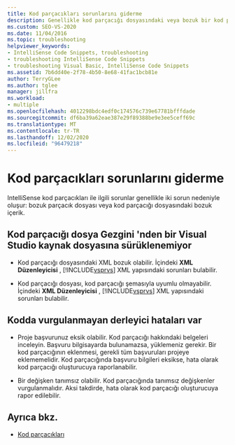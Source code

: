 ```yaml
---
title: Kod parçacıkları sorunlarını giderme
description: Genellikle kod parçacığı dosyasındaki veya bozuk bir kod parçacığı dosyasındaki hatalı içeriğin neden olduğu IntelliSense kod parçacıkları ile ilgili sorunların nasıl giderileceği hakkında bilgi edinin.
ms.custom: SEO-VS-2020
ms.date: 11/04/2016
ms.topic: troubleshooting
helpviewer_keywords:
- IntelliSense Code Snippets, troubleshooting
- troubleshooting IntelliSense Code Snippets
- troubleshooting Visual Basic, IntelliSense Code Snippets
ms.assetid: 7b6dd40e-2f78-4b50-8e68-41fac1bcb81e
author: TerryGLee
ms.author: tglee
manager: jillfra
ms.workload:
- multiple
ms.openlocfilehash: 4012298bdc4edf0c174576c739e67781bfffdade
ms.sourcegitcommit: df6ba39a62eae387e29f89388be9e3ee5ceff69c
ms.translationtype: MT
ms.contentlocale: tr-TR
ms.lasthandoff: 12/02/2020
ms.locfileid: "96479218"
---
```

# <a name="troubleshoot-snippets"></a>Kod parçacıkları sorunlarını giderme

IntelliSense kod parçacıkları ile ilgili sorunlar genellikle iki sorun nedeniyle oluşur: bozuk parçacık dosyası veya kod parçacığı dosyasındaki bozuk içerik.

## <a name="the-snippet-cannot-be-dragged-from-file-explorer-to-a-visual-studio-source-file"></a>Kod parçacığı dosya Gezgini 'nden bir Visual Studio kaynak dosyasına sürüklenemiyor

- Kod parçacığı dosyasındaki XML bozuk olabilir. İçindeki **XML Düzenleyicisi** , [!INCLUDE[vsprvs](../code-quality/includes/vsprvs_md.md)] XML yapısındaki sorunları bulabilir.

- Kod parçacığı dosyası, kod parçacığı şemasıyla uyumlu olmayabilir. İçindeki **XML Düzenleyicisi** , [!INCLUDE[vsprvs](../code-quality/includes/vsprvs_md.md)] XML yapısındaki sorunları bulabilir.

## <a name="the-code-has-compiler-errors-that-are-not-highlighted"></a>Kodda vurgulanmayan derleyici hataları var

- Proje başvurunuz eksik olabilir. Kod parçacığı hakkındaki belgeleri inceleyin. Başvuru bilgisayarda bulunamazsa, yüklemeniz gerekir. Bir kod parçacığının eklenmesi, gerekli tüm başvuruları projeye eklememelidir. Kod parçacığında başvuru bilgileri eksikse, hata olarak kod parçacığı oluşturucuya raporlanabilir.

- Bir değişken tanımsız olabilir. Kod parçacığında tanımsız değişkenler vurgulanmalıdır. Aksi takdirde, hata olarak kod parçacığı oluşturucuya rapor edilebilir.

## <a name="see-also"></a>Ayrıca bkz.

- [Kod parçacıkları](../ide/code-snippets.md)
